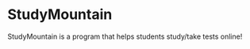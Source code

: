 StudyMountain
=============

StudyMountain is a program that helps students study/take tests online!
